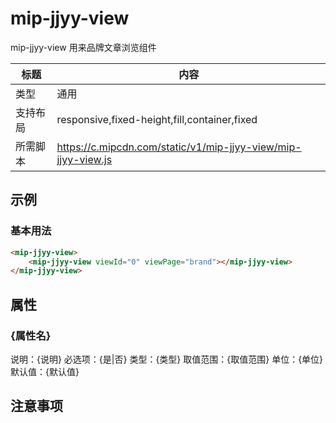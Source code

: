 # mip-jjyy-view

mip-jjyy-view 用来品牌文章浏览组件

标题|内容
----|----
类型|通用
支持布局|responsive,fixed-height,fill,container,fixed
所需脚本|https://c.mipcdn.com/static/v1/mip-jjyy-view/mip-jjyy-view.js

## 示例

### 基本用法
```html
<mip-jjyy-view>
    <mip-jjyy-view viewId="0" viewPage="brand"></mip-jjyy-view>
</mip-jjyy-view>
```

## 属性

### {属性名}

说明：{说明}
必选项：{是|否}
类型：{类型}
取值范围：{取值范围}
单位：{单位}
默认值：{默认值}

## 注意事项

